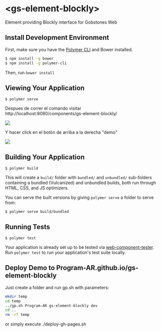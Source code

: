# \<gs-element-blockly\>

Element providing Blockly interface for Gobstones Web

## Install Development Environment

First, make sure you have the [Polymer CLI](https://www.npmjs.com/package/polymer-cli) and Bower installed. 

```Bash
$ npm install -g bower
$ npm install -g polymer-cli
```

Then, run `bower install`

## Viewing Your Application

```
$ polymer serve
```

Despues de correr el comando visitar http://localhost:8080/components/gs-element-blockly/

![](screenshots/doc.png)

Y hacer click en el botón de arriba a la derecha "demo"

![](screenshots/demo.png)

## Building Your Application

```
$ polymer build
```

This will create a `build/` folder with `bundled/` and `unbundled/` sub-folders
containing a bundled (Vulcanized) and unbundled builds, both run through HTML,
CSS, and JS optimizers.

You can serve the built versions by giving `polymer serve` a folder to serve
from:

```
$ polymer serve build/bundled
```

## Running Tests

```
$ polymer test
```

Your application is already set up to be tested via [web-component-tester](https://github.com/Polymer/web-component-tester). Run `polymer test` to run your application's test suite locally.

## Deploy Demo to Program-AR.github.io/gs-element-blockly

Just create a folder and run gp.sh with parameters:

```bash
mkdir temp
cd temp
../gp.sh Program-AR gs-element-blockly dev
cd ..
rm -rf temp
```

or simply execute ./deploy-gh-pages.sh
